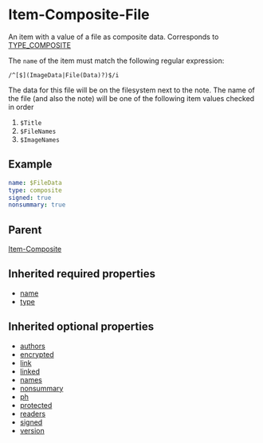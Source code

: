 <!--
   Copyright 2023 HCL America, Inc.

   Licensed under the Apache License, Version 2.0 (the "License"); you may not
   use this file except in compliance with the License. You may obtain a copy of
   the License at

       http://www.apache.org/licenses/LICENSE-2.0

   Unless required by applicable law or agreed to in writing, software
   distributed under the License is distributed on an "AS IS" BASIS, WITHOUT
   WARRANTIES OR CONDITIONS OF ANY KIND, either express or implied. See the
   License for the specific language governing permissions and limitations under
   the License.
-->

# Item-Composite-File

An item with a value of a file as composite data. Corresponds to
[TYPE_COMPOSITE](https://opensource.hcltechsw.com/domino-c-api-docs/reference/Symb/TYPE_xxx/)

The `name` of the item must match the following regular expression:
```regex
/^[$](ImageData|File(Data)?)$/i
```

The data for this file will be on the filesystem next to the note.
The name of the file (and also the note) will be one of the following item
values checked in order
1. `$Title`
1. `$FileNames`
1. `$ImageNames`

## Example

```yaml
name: $FileData
type: composite
signed: true
nonsummary: true
```

## Parent
[Item-Composite](./item-composite-v1.md)

## Inherited required properties
* [name](./item-v1.md#name)
* [type](./item-composite-v1.md#type)

## Inherited optional properties
* [authors](./item-v1.md#authors)
* [encrypted](./item-v1.md#encrypted)
* [link](./item-v1.md#link)
* [linked](./item-v1.md#linked)
* [names](./item-v1.md#names)
* [nonsummary](./item-v1.md#nonsummary)
* [ph](./item-v1.md#ph)
* [protected](./item-v1.md#protected)
* [readers](./item-v1.md#readers)
* [signed](./item-v1.md#signed)
* [version](./item-v1.md#version)

